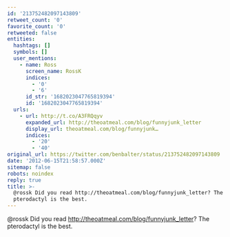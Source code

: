 ```yaml
---
id: '213752482097143809'
retweet_count: '0'
favorite_count: '0'
retweeted: false
entities:
  hashtags: []
  symbols: []
  user_mentions:
    - name: Ross
      screen_name: RossK
      indices:
        - '0'
        - '6'
      id_str: '1682023047765819394'
      id: '1682023047765819394'
  urls:
    - url: http://t.co/A3FRQqyv
      expanded_url: http://theoatmeal.com/blog/funnyjunk_letter
      display_url: theoatmeal.com/blog/funnyjunk…
      indices:
        - '20'
        - '40'
original_url: https://twitter.com/benbalter/status/213752482097143809
date: '2012-06-15T21:58:57.000Z'
sitemap: false
robots: noindex
reply: true
title: >-
  @rossk Did you read http://theoatmeal.com/blog/funnyjunk_letter? The
  pterodactyl is the best.
---
```


@rossk Did you read http://theoatmeal.com/blog/funnyjunk_letter? The pterodactyl is the best.